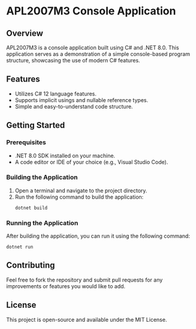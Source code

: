 # APL2007M3 Console Application

## Overview
APL2007M3 is a console application built using C# and .NET 8.0. This application serves as a demonstration of a simple console-based program structure, showcasing the use of modern C# features.

## Features
- Utilizes C# 12 language features.
- Supports implicit usings and nullable reference types.
- Simple and easy-to-understand code structure.

## Getting Started

### Prerequisites
- .NET 8.0 SDK installed on your machine.
- A code editor or IDE of your choice (e.g., Visual Studio Code).

### Building the Application
1. Open a terminal and navigate to the project directory.
2. Run the following command to build the application:
   ```
   dotnet build
   ```

### Running the Application
After building the application, you can run it using the following command:
```
dotnet run
```

## Contributing
Feel free to fork the repository and submit pull requests for any improvements or features you would like to add.

## License
This project is open-source and available under the MIT License.